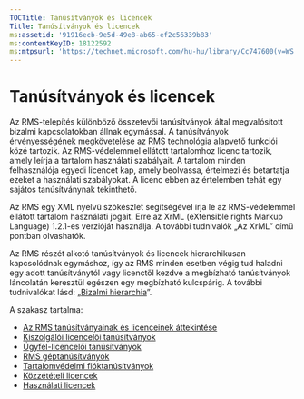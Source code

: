 ```yaml
---
TOCTitle: Tanúsítványok és licencek
Title: Tanúsítványok és licencek
ms:assetid: '91916ecb-9e5d-49e8-ab65-ef2c56339b83'
ms:contentKeyID: 18122592
ms:mtpsurl: 'https://technet.microsoft.com/hu-hu/library/Cc747600(v=WS.10)'
---
```


Tanúsítványok és licencek
=========================

Az RMS-telepítés különböző összetevői tanúsítványok által megvalósított bizalmi kapcsolatokban állnak egymással. A tanúsítványok érvényességének megkövetelése az RMS technológia alapvető funkciói közé tartozik. Az RMS-védelemmel ellátott tartalomhoz licenc tartozik, amely leírja a tartalom használati szabályait. A tartalom minden felhasználója egyedi licencet kap, amely beolvassa, értelmezi és betartatja ezeket a használati szabályokat. A licenc ebben az értelemben tehát egy sajátos tanúsítványnak tekinthető.

Az RMS egy XML nyelvű szókészlet segítségével írja le az RMS-védelemmel ellátott tartalom használati jogait. Erre az XrML (eXtensible rights Markup Language) 1.2.1-es verzióját használja. A további tudnivalók „Az XrML” című pontban olvashatók.

Az RMS részét alkotó tanúsítványok és licencek hierarchikusan kapcsolódnak egymáshoz, így az RMS minden esetben végig tud haladni egy adott tanúsítványtól vagy licenctől kezdve a megbízható tanúsítványok láncolatán keresztül egészen egy megbízható kulcspárig. A további tudnivalókat lásd: „[Bizalmi hierarchia](https://technet.microsoft.com/2d44182f-a653-4383-aba1-dade53f7cf9a)”.

A szakasz tartalma:

-   [Az RMS tanúsítványainak és licenceinek áttekintése](https://technet.microsoft.com/637ccfca-318e-4346-85b5-0945b058fb9c)
-   [Kiszolgálói licencelői tanúsítványok](https://technet.microsoft.com/0b35fbcd-25a9-4587-898d-9a30fd1d3c5b)
-   [Ügyfél-licencelői tanúsítványok](https://technet.microsoft.com/bfb36387-3e15-4cde-8b8f-482219569a64)
-   [RMS géptanúsítványok](https://technet.microsoft.com/1841d53e-d01b-47c3-9d43-3805ceefed5a)
-   [Tartalomvédelmi fióktanúsítványok](https://technet.microsoft.com/2ff315cc-211d-4e6e-85e8-56867c2abd94)
-   [Közzétételi licencek](https://technet.microsoft.com/187228fc-370b-4e23-a53a-21bb296b84a1)
-   [Használati licencek](https://technet.microsoft.com/6e609db3-49b3-4cac-a34c-8a96da627067)
